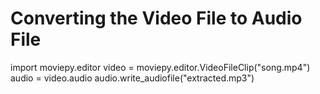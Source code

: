 
# Converting the Video File to Audio File


import moviepy.editor
video = moviepy.editor.VideoFileClip("song.mp4")
audio = video.audio
audio.write_audiofile("extracted.mp3")
